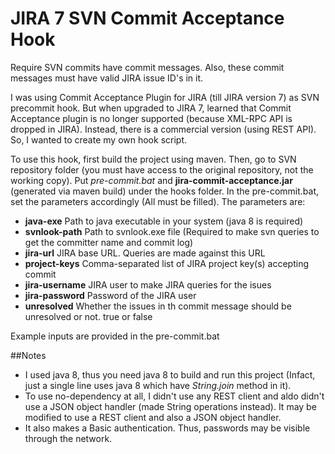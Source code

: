 # JIRA 7 SVN Commit Acceptance Hook
Require SVN commits have commit messages. Also, these commit messages must have valid JIRA issue ID's in it.

I was using Commit Acceptance Plugin for JIRA (till JIRA version 7) as SVN precommit hook. But when upgraded to JIRA 7, learned that Commit Acceptance plugin is no longer supported (because XML-RPC API is dropped in JIRA). Instead, there is a commercial version (using REST API). So, I wanted to create my own hook script.

To use this hook, first build the project using maven. Then, go to SVN repository folder (you must have access to the original repository, not the working copy). Put *pre-commit.bat* and **jira-commit-acceptance.jar** (generated via maven build) under the hooks folder.
In the pre-commit.bat, set the parameters accordingly (All must be filled). The parameters are:
- **java-exe** Path to java executable in your system (java 8 is required)
- **svnlook-path** Path to svnlook.exe file (Required to make svn queries to get the committer name and commit log) 
- **jira-url** JIRA base URL. Queries are made against this URL
- **project-keys** Comma-separated list of JIRA project key(s) accepting commit
- **jira-username** JIRA user to make JIRA queries for the isues
- **jira-password** Password of the JIRA user
- **unresolved** Whether the issues in th commit message should be unresolved or not. true or false

Example inputs are provided in the pre-commit.bat

##Notes
- I used java 8, thus you need java 8 to build and run this project (Infact, just a single line uses java 8 which have *String.join* method in it). 
- To use no-dependency at all, I didn't use any REST client and aldo didn't use a JSON object handler (made String operations instead).  It may be modified to use a REST client and also a JSON object handler.
- It also makes a Basic authentication. Thus, passwords may be visible through the network.
